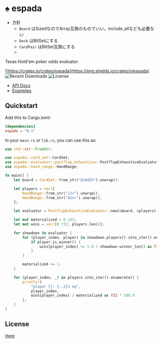 # ♠️ espada

- 方針
  - `Board` はSizedなのでArray互換のものでいい。include_allなども必要ない
  - `Deck` はBitSetにする
  - `CardPair` はBitSet互換にする
  - 

Texas Hold'em poker odds evaluator.

![https://crates.io/crates/espada](https://img.shields.io/crates/v/espada) ![Recent Downloads](https://img.shields.io/crates/dr/espada) ![License](https://img.shields.io/crates/l/espada/0.1.0)

- [API Docs](https://docs.rs/espada/latest/espada/)
- [Examples](/examples)

## Quickstart

Add this to Cargo.toml:

```toml
[dependencies]
espada = "0.1"
```

In your `main.rs` or `lib.rs`, you can use this as:

```rust
use std::str::FromStr;

use espada::card_set::CardSet;
use espada::evaluator::postflop_exhaustive::PostflopExhaustiveEvaluator;
use espada::hand_range::HandRange;

fn main() {
    let board = CardSet::from_str("Qs8d2h").unwrap();

    let players = vec![
        HandRange::from_str("JJ+").unwrap(),
        HandRange::from_str("A2s+").unwrap(),
    ];

    let evaluator = PostflopExhaustiveEvaluator::new(&board, &players);

    let mut materialized = 0_u32;
    let mut wins = vec![0_f32; players.len()];

    for showdown in evaluator {
        for (player_index, player) in showdown.players().into_iter().enumerate() {
            if player.is_winner() {
                wins[player_index] += 1.0 / showdown.winner_len() as f32
            }
        }

        materialized += 1;
    }

    for (player_index, _) in players.into_iter().enumerate() {
        println!(
            "player {}: {:.2}% eq",
            player_index,
            wins[player_index] / materialized as f32 * 100.0
        );
    }
}
```

## License

[Here](/LICENSE.txt)
